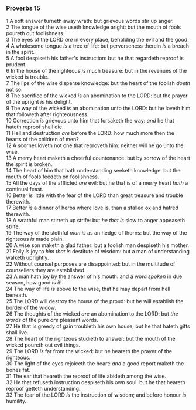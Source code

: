 ### Proverbs 15

1 A soft answer turneth away wrath: but grievous words stir up anger.  
2 The tongue of the wise useth knowledge aright: but the mouth of fools poureth out foolishness.  
3 The eyes of the LORD *are* in every place, beholding the evil and the good.  
4 A wholesome tongue *is* a tree of life: but perverseness therein *is* a breach in the spirit.  
5 A fool despiseth his father's instruction: but he that regardeth reproof is prudent.  
6 In the house of the righteous *is* much treasure: but in the revenues of the wicked is trouble.  
7 The lips of the wise disperse knowledge: but the heart of the foolish *doeth* not so.  
8 The sacrifice of the wicked *is* an abomination to the LORD: but the prayer of the upright *is* his delight.  
9 The way of the wicked *is* an abomination unto the LORD: but he loveth him that followeth after righteousness.  
10 Correction *is* grievous unto him that forsaketh the way: *and* he that hateth reproof shall die.  
11 Hell and destruction *are* before the LORD: how much more then the hearts of the children of men?  
12 A scorner loveth not one that reproveth him: neither will he go unto the wise.  
13 A merry heart maketh a cheerful countenance: but by sorrow of the heart the spirit is broken.  
14 The heart of him that hath understanding seeketh knowledge: but the mouth of fools feedeth on foolishness.  
15 All the days of the afflicted *are* evil: but he that is of a merry heart *hath* a continual feast.  
16 Better *is* little with the fear of the LORD than great treasure and trouble therewith.  
17 Better *is* a dinner of herbs where love is, than a stalled ox and hatred therewith.  
18 A wrathful man stirreth up strife: but *he that is* slow to anger appeaseth strife.  
19 The way of the slothful *man is* as an hedge of thorns: but the way of the righteous *is* made plain.  
20 A wise son maketh a glad father: but a foolish man despiseth his mother.  
21 Folly *is* joy to *him that is* destitute of wisdom: but a man of understanding walketh uprightly.  
22 Without counsel purposes are disappointed: but in the multitude of counsellers they are established.  
23 A man hath joy by the answer of his mouth: and a word *spoken* in due season, how good *is it*!  
24 The way of life *is* above to the wise, that he may depart from hell beneath.  
25 The LORD will destroy the house of the proud: but he will establish the border of the widow.  
26 The thoughts of the wicked *are* an abomination to the LORD: but *the words* of the pure *are* pleasant words.  
27 He that is greedy of gain troubleth his own house; but he that hateth gifts shall live.  
28 The heart of the righteous studieth to answer: but the mouth of the wicked poureth out evil things.  
29 The LORD *is* far from the wicked: but he heareth the prayer of the righteous.  
30 The light of the eyes rejoiceth the heart: *and* a good report maketh the bones fat.  
31 The ear that heareth the reproof of life abideth among the wise.  
32 He that refuseth instruction despiseth his own soul: but he that heareth reproof getteth understanding.  
33 The fear of the LORD *is* the instruction of wisdom; and before honour *is* humility.  
